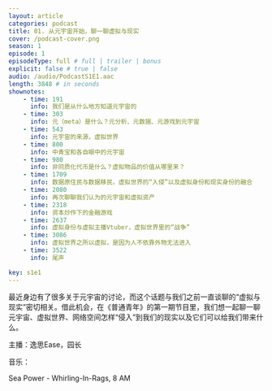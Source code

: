 ```yaml
---
layout: article
categories: podcast
title: 01. 从元宇宙开始，聊一聊虚拟与现实
cover: /podcast-cover.png
season: 1
episode: 1
episodeType: full # full | trailer | bonus
explicit: false # true | false
audio: /audio/PodcastS1E1.aac
length: 3848 # in seconds
shownotes:
    - time: 191
      info: 我们是从什么地方知道元宇宙的
    - time: 303
      info: 元（meta）是什么？元分析、元数据、元游戏到元宇宙
    - time: 543
      info: 元宇宙的来源，虚拟世界
    - time: 800
      info: 中青宝和各自眼中的元宇宙
    - time: 980
      info: 非同质化代币是什么？虚拟物品的价值从哪里来？
    - time: 1709
      info: 数据原住民与数据移民，虚拟世界的“入侵”以及虚拟身份和现实身份的融合
    - time: 2080
      info: 再次聊聊我们认为的元宇宙和虚拟资产
    - time: 2318
      info: 资本炒作下的金融游戏
    - time: 2637
      info: 虚拟身份与虚拟主播Vtuber，虚拟世界里的“战争”
    - time: 3086
      info: 虚拟世界之所以虚拟，是因为人不依靠外物无法进入
    - time: 3522
      info: 尾声

key: s1e1
---
```


最近身边有了很多关于元宇宙的讨论，而这个话题与我们之前一直谈聊的“虚拟与现实”密切相关。借此机会，在《普通青年》的第一期节目里，我们想一起聊一聊元宇宙、虚拟世界、网络空间怎样“侵入”到我们的现实以及它们可以给我们带来什么。

主播：逸思Ease，园长

音乐：

Sea Power - Whirling-In-Rags, 8 AM